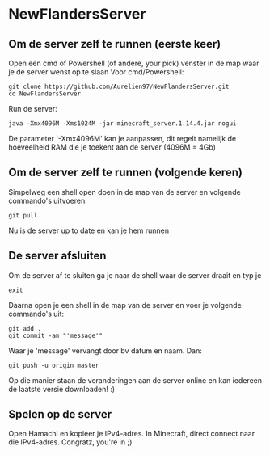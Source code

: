 # NewFlandersServer

## Om de server zelf te runnen (eerste keer)
Open een cmd of Powershell (of andere, your pick) venster in de map waar je de server wenst op te slaan
Voor cmd/Powershell:
```
git clone https://github.com/Aurelien97/NewFlandersServer.git
cd NewFlandersServer
```

Run de server:
```
java -Xmx4096M -Xms1024M -jar minecraft_server.1.14.4.jar nogui
```
De parameter '-Xmx4096M' kan je aanpassen, dit regelt namelijk de hoeveelheid RAM die je toekent aan de server (4096M = 4Gb)

##  Om de server zelf te runnen (volgende keren)
Simpelweg een shell open doen in de map van de server en volgende commando's uitvoeren:
```
git pull
```
Nu is de server up to date en kan je hem runnen

## De server afsluiten
Om de server af te sluiten ga je naar de shell waar de server draait en typ je
```
exit
```

Daarna open je een shell in de map van de server en voer je volgende commando's uit:
```
git add .
git commit -am "'message'"
```
Waar je 'message' vervangt door bv datum en naam.
Dan:
```
git push -u origin master
```
Op die manier staan de veranderingen aan de server online en kan iedereen de laatste versie downloaden! :)


## Spelen op de server
Open Hamachi en kopieer je IPv4-adres. In Minecraft, direct connect naar die IPv4-adres. Congratz, you're in ;)
